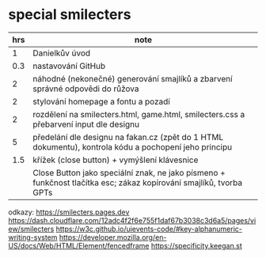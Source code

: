 # special smilecters

| hrs | note
| --- | ---
| 1   |  Danielkův úvod
| 0.3 |  nastavování GitHub
| 2   |  náhodné (nekonečné) generování smajlíků a zbarvení správné odpovědi do růžova
| 2   |  stylování homepage a fontu a pozadí
| 2   |  rozdělení na smilecters.html, game.html, smilecters.css a přebarvení input dle designu
| 5   |  předelání dle designu na fakan.cz (zpět do 1 HTML dokumentu), kontrola kódu a pochopení jeho principu
|1.5  |  křížek (close button) + vymýšlení klávesnice
| | Close Button jako speciální znak, ne jako písmeno + funkčnost tlačítka esc; zákaz kopírování smajlíků, tvorba GPTs

odkazy:
https://smilecters.pages.dev
https://dash.cloudflare.com/12adc4f2f6e755f1daf67b3038c3d6a5/pages/view/smilecters
https://w3c.github.io/uievents-code/#key-alphanumeric-writing-system
https://developer.mozilla.org/en-US/docs/Web/HTML/Element/fencedframe
https://specificity.keegan.st